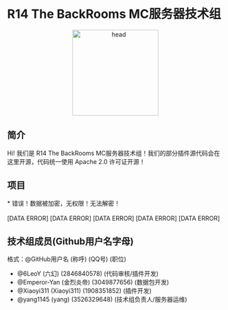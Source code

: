 # R14 The BackRooms MC服务器技术组

<div align="center"><img alt="head" src="https://github.com/BackRoomsMC/.github/assets/64449839/8cf30d24-ac6e-45dc-bb48-e2d4f7dafa66" width="200"></img></div>


## 简介
Hi! 我们是 R14 The BackRooms MC服务器技术组！我们的部分插件源代码会在这里开源，代码统一使用 Apache 2.0 许可证开源！

## 项目
\* 错误！数据被加密，无权限！无法解密！<br/><br/>
[DATA ERROR] [DATA ERROR] [DATA ERROR] [DATA ERROR] [DATA ERROR]

## 技术组成员(Github用户名字母)
格式：@GitHub用户名 (称呼) (QQ号) (职位)
- @6LeoY (六幻) (2846840578) (代码审核/插件开发)
- @Emperor-Yan (金烈炎帝) (3049877656) (数据包开发)
- @Xiaoyi311 (Xiaoyi311) (1908351852) (插件开发)
- @yang1145 (yang) (3526329648) (技术组负责人/服务器运维)
